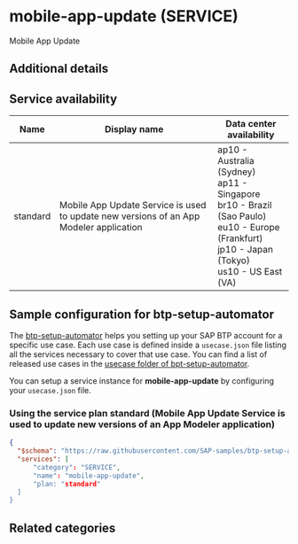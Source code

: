 # mobile-app-update (SERVICE)

Mobile App Update

## Additional details

## Service availability

| Name | Display name | Data center availability  |
|------|----------------|---------------------------|
|  standard  |  Mobile App Update Service is used to update new versions of an App Modeler application  | ap10 - Australia (Sydney)<br> ap11 - Singapore<br> br10 - Brazil (Sao Paulo)<br> eu10 - Europe (Frankfurt)<br> jp10 - Japan (Tokyo)<br> us10 - US East (VA)  |

## Sample configuration for btp-setup-automator

The [btp-setup-automator](https://github.com/SAP-samples/btp-setup-automator) helps you setting up your SAP BTP account for a specific use case. Each use case is defined inside a `usecase.json` file listing all the services necessary to cover that use case. You can find a list of released use cases in the [usecase folder of bpt-setup-automator](https://github.com/SAP-samples/btp-setup-automator/tree/main/usecases).

You can setup a service instance for **mobile-app-update** by configuring your `usecase.json` file.

### Using the service plan **standard** (Mobile App Update Service is used to update new versions of an App Modeler application)

```json
{
  "$schema": "https://raw.githubusercontent.com/SAP-samples/btp-setup-automator/main/libs/btpsa-usecase.json",
  "services": [
      "category": "SERVICE",
      "name": "mobile-app-update",
      "plan: "standard"
  ]
}
```


## Related categories